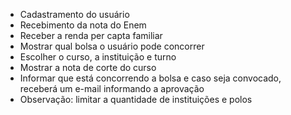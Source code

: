 * Cadastramento do usuário
* Recebimento da nota do Enem
* Receber a renda per capta familiar
* Mostrar qual bolsa o usuário pode concorrer
* Escolher o curso, a instituição e turno
* Mostrar a nota de corte do curso
* Informar que está concorrendo a bolsa e caso seja convocado, receberá um e-mail informando a aprovação
* Observação: limitar a quantidade de instituições e polos

